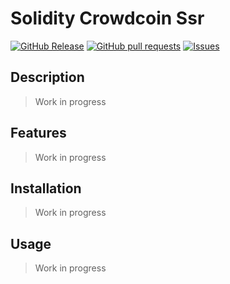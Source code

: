 # Solidity Crowdcoin Ssr
[![GitHub Release](https://img.shields.io/github/release/zjayers/solidity.crowdcoin.ssr.svg?style=flat)](https://github.com/zjayers/solidity.crowdcoin.ssr/releases)
[![GitHub pull requests](https://img.shields.io/github/issues-pr/zjayers/solidity.crowdcoin.ssr.svg?style=flat)](https://github.com/zjayers/solidity.crowdcoin.ssr/pulls)
[![Issues](https://img.shields.io/github/issues-raw/zjayers/solidity.crowdcoin.ssr.svg?maxAge=25000)](https://github.com/zjayers/solidity.crowdcoin.ssr/issues)

## Description

> Work in progress

## Features

> Work in progress

## Installation

> Work in progress

## Usage

> Work in progress
